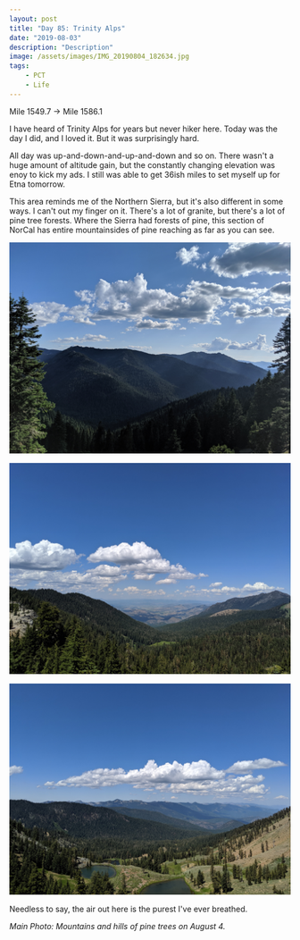 ```yaml
---
layout: post
title: "Day 85: Trinity Alps"
date: "2019-08-03"
description: "Description"
image: /assets/images/IMG_20190804_182634.jpg
tags:
    - PCT
    - Life
---
```

Mile 1549.7 -> Mile 1586.1

I have heard of Trinity Alps for years but never hiker here. Today was the day I did, and I loved it. But it was surprisingly hard.

All day was up-and-down-and-up-and-down and so on. There wasn't a huge amount of altitude gain, but the constantly changing elevation was enoy to kick my ads. I still was able to get 36ish miles to set myself up for Etna tomorrow.

This area reminds me of the Northern Sierra, but it's also different in some ways. I can't out my finger on it. There's a lot of granite, but there's a lot of pine tree forests. Where the Sierra had forests of pine, this section of NorCal has entire mountainsides of pine reaching as far as you can see.

![](/assets/images/IMG_20190804_174815.jpg)

![](/assets/images/IMG_20190804_140323.jpg)

![](/assets/images/IMG_20190804_130250.jpg)

Needless to say, the air out here is the purest I've ever breathed.

*Main Photo: Mountains and hills of pine trees on August 4.*
